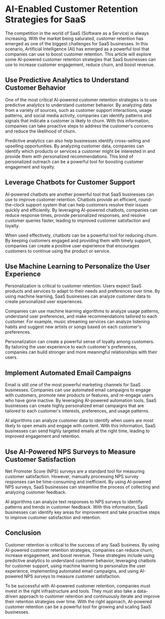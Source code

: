 # AI-Enabled Customer Retention Strategies for SaaS

The competition in the world of SaaS (Software as a Service) is always increasing. With the market being saturated, customer retention has emerged as one of the biggest challenges for SaaS businesses. In this scenario, Artificial Intelligence (AI) has emerged as a powerful tool that companies can use to boost customer retention. This article will explore some AI-powered customer retention strategies that SaaS businesses can use to increase customer engagement, reduce churn, and boost revenue.

## Use Predictive Analytics to Understand Customer Behavior

One of the most critical AI-powered customer retention strategies is to use predictive analytics to understand customer behavior. By analyzing data from a variety of sources, such as customer support interactions, usage patterns, and social media activity, companies can identify patterns and signals that indicate a customer is likely to churn. With this information, companies can take proactive steps to address the customer's concerns and reduce the likelihood of churn.

Predictive analytics can also help businesses identify cross-selling and upselling opportunities. By analyzing customer data, companies can identify which products or services a customer might be interested in and provide them with personalized recommendations. This kind of personalized outreach can be a powerful tool for boosting customer engagement and loyalty.

## Leverage Chatbots for Customer Support

AI-powered chatbots are another powerful tool that SaaS businesses can use to improve customer retention. Chatbots provide an efficient, round-the-clock support system that can help customers resolve their issues quickly and efficiently. By leveraging AI-powered chatbots, companies can reduce response times, provide personalized responses, and resolve customer queries faster, leading to improved customer satisfaction and loyalty.

When used effectively, chatbots can be a powerful tool for reducing churn. By keeping customers engaged and providing them with timely support, companies can create a positive user experience that encourages customers to continue using the product or service.

## Use Machine Learning to Personalize the User Experience

Personalization is critical to customer retention. Users expect SaaS products and services to adapt to their needs and preferences over time. By using machine learning, SaaS businesses can analyze customer data to create personalized user experiences.

Companies can use machine learning algorithms to analyze usage patterns, understand user preferences, and make recommendations tailored to each customer. For example, music streaming services can analyze listening habits and suggest new artists or songs based on each customer's preferences.

Personalization can create a powerful sense of loyalty among customers. By tailoring the user experience to each customer's preferences, companies can build stronger and more meaningful relationships with their users.

## Implement Automated Email Campaigns

Email is still one of the most powerful marketing channels for SaaS businesses. Companies can use automated email campaigns to engage with customers, promote new products or features, and re-engage users who have gone inactive. By leveraging AI-powered automation tools, SaaS businesses can create highly personalized email campaigns that are tailored to each customer's interests, preferences, and usage patterns.

AI algorithms can analyze customer data to identify when users are most likely to open emails and engage with content. With this information, SaaS businesses can send highly targeted emails at the right time, leading to improved engagement and retention.

## Use AI-Powered NPS Surveys to Measure Customer Satisfaction

Net Promoter Score (NPS) surveys are a standard tool for measuring customer satisfaction. However, manually processing NPS survey responses can be time-consuming and inefficient. By using AI-powered NPS surveys, SaaS businesses can streamline the process of collecting and analyzing customer feedback.

AI algorithms can analyze text responses to NPS surveys to identify patterns and trends in customer feedback. With this information, SaaS businesses can identify key areas for improvement and take proactive steps to improve customer satisfaction and retention.

## Conclusion

Customer retention is critical to the success of any SaaS business. By using AI-powered customer retention strategies, companies can reduce churn, increase engagement, and boost revenue. These strategies include using predictive analytics to understand customer behavior, leveraging chatbots for customer support, using machine learning to personalize the user experience, implementing automated email campaigns, and using AI-powered NPS surveys to measure customer satisfaction.

To be successful with AI-powered customer retention, companies must invest in the right infrastructure and tools. They must also take a data-driven approach to customer retention and continuously iterate and improve their retention strategies over time. With the right approach, AI-powered customer retention can be a powerful tool for growing and scaling SaaS businesses.